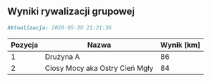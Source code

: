 ## Wyniki rywalizacji grupowej

```markdown
Aktualizacja: 2020-05-30 21:21:36
```

Pozycja | Nazwa | Wynik [km] |
------------ | -------------  | -------------
 1 |Drużyna A | 86 
 2 |Ciosy Mocy aka Ostry Cień Mgły | 84